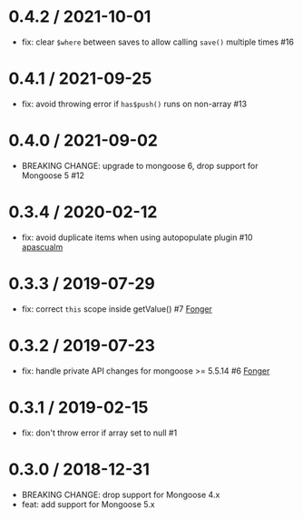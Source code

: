 0.4.2 / 2021-10-01
==================
 * fix: clear `$where` between saves to allow calling `save()` multiple times #16

0.4.1 / 2021-09-25
==================
 * fix: avoid throwing error if `has$push()` runs on non-array #13

0.4.0 / 2021-09-02
==================
 * BREAKING CHANGE: upgrade to mongoose 6, drop support for Mongoose 5 #12

0.3.4 / 2020-02-12
==================
 * fix: avoid duplicate items when using autopopulate plugin #10 [apascualm](https://github.com/apascualm)

0.3.3 / 2019-07-29
==================
 * fix: correct `this` scope inside getValue() #7 [Fonger](https://github.com/Fonger)

0.3.2 / 2019-07-23
==================
 * fix: handle private API changes for mongoose >= 5.5.14 #6 [Fonger](https://github.com/Fonger)

0.3.1 / 2019-02-15
==================
 * fix: don't throw error if array set to null #1

0.3.0 / 2018-12-31
==================
 * BREAKING CHANGE: drop support for Mongoose 4.x
 * feat: add support for Mongoose 5.x
